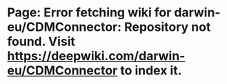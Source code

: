 # Page: Error fetching wiki for darwin-eu/CDMConnector: Repository not found. Visit https://deepwiki.com/darwin-eu/CDMConnector to index it.